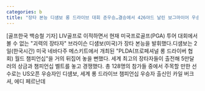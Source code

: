 ```yaml
---
categories: b
title: "장타 본능 디섐보 롱 드라이브 대회 준우승…결승에서 426야드 날린 보그마이어 우승"
---
```

[골프한국 백승철 기자] LIV골프로 이적하면서 현재 미국프로골프(PGA) 투어 대회에서 볼 수 없는 "괴력의 장타자" 브라이슨 디섐보(미국)가 장타 본능을 발휘했다.디섐보는 2일(한국시간) 미국 네바다주 메스키트에서 개최된 "PLDA(프로페셔널 롱 드라이버 협회) 월드 챔피언십"을 거의 뒤집어 놓을 뻔했다. 세계 최고의 장타자들이 출전해 5만달러의 상금과 챔피언십 벨트를 놓고 경쟁했다. 총 128명의 참가들 중에서 주목할 만한 선수로는 US오픈 우승자인 디섐보, 세계 롱 드라이브 챔피언십 우승자 출신인 카일 버크셔, 에디 페르난데